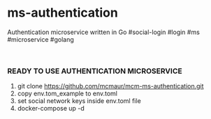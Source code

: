 # ms-authentication
Authentication microservice written in Go #social-login #login #ms #microservice #golang

<br/>

### READY TO USE AUTHENTICATION MICROSERVICE

1. git clone https://github.com/mcmaur/mcm-ms-authentication.git
2. copy env.tom_example to env.toml
3. set social network keys inside env.toml file
4. docker-compose up -d
